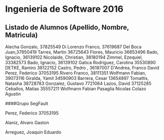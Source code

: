 # Ingenieria de Software 2016

## Listado de Alumnos (Apellido, Nombre, Matricula)

Alecha Gonzalo, 37825549
Di Lorenzo Franco, 37619687
Del Boca Juan,37850419
Tarres, Martin 36725643
Flores, Mauricio 36853496
Bado, Ignacio, 36139102
Nicolaide, Christian, 38180194
Zimmel, Ezequiel, 33382573
Bado, Ignacio, 36139102
Gatica Rodriguez, Carolina 35530890
DETKE, Ramiro 38122152
Castro, Pedro , 36187007
D'Andrea, Franco David 
Perez, Federico 37053195
Rivero Franco, 38111351
Wolfmann Fabian, 39073116
Giralda, Yamil 34590903
Barrera, Cesar 13654897
Tomattis, Natasha 38728783
Gonzalez, Gustavo 7721064
Lazos, David 37125285
Ceballos, Matias 35557211
Wolfmann Fabian
Pasaglia Nicolas
Colazo Agustin


####Grupo SegFault

Perez, Federico 37053195

Alaniz, Alvaro Gaston

Arreguez, Joaquin Eduardo
